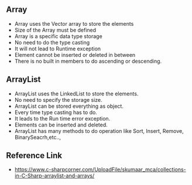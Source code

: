 ## Array
- Array uses the Vector array to store the elements
- Size of the Array must be defined
- Array is a specific data type storage
- No need to do the type casting
- It will not lead to Runtime exception
- Element cannot be inserted or deleted in between
- There is no built in members to do ascending or descending.
## ArrayList
- ArrayList uses the LinkedList to store the elements.
- No need to specify the storage size.
- ArrayList can be stored everything as object.
- Every time type casting has to do.
- It leads to the Run time error exception.
- Elements can be inserted and deleted.
- ArrayList has many methods to do operation like Sort, Insert, Remove, BinarySeacrh,etc..,


## Reference Link
- https://www.c-sharpcorner.com/UploadFile/skumaar_mca/collections-in-C-Sharp-arraylist-and-arrays/